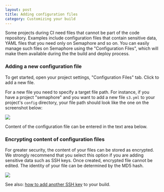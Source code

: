 ```yaml
---
layout: post
title: Adding configuration files
category: Customizing your build
---
```


Some projects during CI need files that cannot be part of the code repository.
Examples include configuration files that contain sensitive data, YAML files
that you need only on Semaphore and so on. You can easily manage such files on
Semaphore using the "Configuration Files", which will make them available
during the the build and deploy process.

### Adding a new configuration file

To get started, open your project settings, "Configuration Files" tab. Click to
add a new file.

For a new file you need to specify a target file path. For instance, if you
have a project "semaphore" and you want to add a new file `s3.yml` to your
project's `config` directory, your file path should look like the one on the
screenshot below:

<img src="/docs/assets/img/how-to-securely-add-custom-file/new-custom-file.png" class="img-responsive">

Content of the configuration file can be entered in the text area below.

### Encrypting content of configuration files

For greater security, the content of your files can be stored as encrypted. We
strongly recommend that you select this option if you are adding sensitive data
such as SSH keys. Once created, encrypted file cannot be edited. The identity
of your file can be determined by the MD5 hash.

<img src="/docs/assets/img/how-to-securely-add-custom-file/custom-file-list.png" class="img-responsive">

See also: [how to add another SSH key](/docs/adding-more-ssh-keys.html) to your build.
